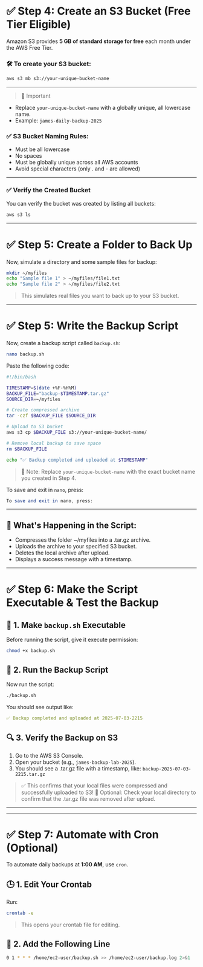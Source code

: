# ✅ Step 4: Create an S3 Bucket (Free Tier Eligible)

Amazon S3 provides **5 GB of standard storage for free** each month under the AWS Free Tier.

### 🛠️ To create your S3 bucket:

```bash
aws s3 mb s3://your-unique-bucket-name
```

---

> 🔸 Important
- Replace `your-unique-bucket-name` with a globally unique, all lowercase name.
- Example: `james-daily-backup-2025`

### ✅ S3 Bucket Naming Rules:
- Must be all lowercase
- No spaces
- Must be globally unique across all AWS accounts
- Avoid special characters (only . and - are allowed)

---

### ✅ Verify the Created Bucket

You can verify the bucket was created by listing all buckets:
```bash
aws s3 ls
```

---

# ✅ Step 5: Create a Folder to Back Up
Now, simulate a directory and some sample files for backup:

```bash
mkdir ~/myfiles
echo "Sample file 1" > ~/myfiles/file1.txt
echo "Sample file 2" > ~/myfiles/file2.txt
```
> This simulates real files you want to back up to your S3 bucket.

---

# ✅ Step 5: Write the Backup Script
Now, create a backup script called `backup.sh`:

```bash
nano backup.sh
```

Paste the following code:

```bash
#!/bin/bash

TIMESTAMP=$(date +%F-%H%M)
BACKUP_FILE="backup-$TIMESTAMP.tar.gz"
SOURCE_DIR=~/myfiles

# Create compressed archive
tar -czf $BACKUP_FILE $SOURCE_DIR

# Upload to S3 bucket
aws s3 cp $BACKUP_FILE s3://your-unique-bucket-name/

# Remove local backup to save space
rm $BACKUP_FILE

echo "✅ Backup completed and uploaded at $TIMESTAMP"
```

> 🔸 Note: Replace `your-unique-bucket-name` with the exact bucket name you created in Step 4.

To save and exit in `nano`, press:

```mathematica
To save and exit in nano, press:
```

---

## 📌 What's Happening in the Script:
- Compresses the folder ~/myfiles into a .tar.gz archive.
- Uploads the archive to your specified S3 bucket.
- Deletes the local archive after upload.
- Displays a success message with a timestamp.

---

# ✅ Step 6: Make the Script Executable & Test the Backup

## 🔧 1. Make `backup.sh` Executable

Before running the script, give it execute permission:

```bash
chmod +x backup.sh
```

## 🚀 2. Run the Backup Script
Now run the script:

```bash
./backup.sh
```

You should see output like:

```yaml
✅ Backup completed and uploaded at 2025-07-03-2215
```

## 🔍 3. Verify the Backup on S3
1. Go to the AWS S3 Console.
2. Open your bucket (e.g., `james-backup-lab-2025`).
3. You should see a .tar.gz file with a timestamp, like: `backup-2025-07-03-2215.tar.gz`
> ✅ This confirms that your local files were compressed and successfully uploaded to S3!
> 🧼 Optional: Check your local directory to confirm that the .tar.gz file was removed after upload.

--- 

---

# ✅ Step 7: Automate with Cron (Optional)

To automate daily backups at **1:00 AM**, use `cron`.

## 🕒 1. Edit Your Crontab

Run:

```bash
crontab -e
```

> This opens your crontab file for editing.

## 🧾 2. Add the Following Line

```bash
0 1 * * * /home/ec2-user/backup.sh >> /home/ec2-user/backup.log 2>&1
```
